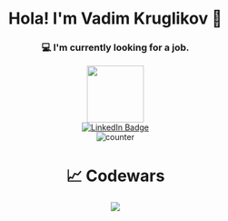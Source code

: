<div align="center">
  <h1>
    Hola! I'm Vadim Kruglikov 👋
  </h1> 


### 💻 I'm currently looking for a job.
</div>
<div id="header" align="center">
  <img src="https://media.giphy.com/media/ukMiDlCmdv2og/giphy.gif" width="100"/>
</div>
<div id="badges" align="center">
  <a href="https://www.linkedin.com/in/offered/">
    <img src="https://img.shields.io/badge/LinkedIn-blue?style=for-the-badge&logo=linkedin&logoColor=white" alt="LinkedIn Badge"/>
  </a>
</div>
<div align="center">
<img src="https://komarev.com/ghpvc/?username=vadimlol22&style=flat-square&color=blue" alt="counter"/>  
</div>
<div align="center">
 <h1>📈 Codewars</h1>
<img src='https://www.codewars.com/users/vadimlol22/badges/large'>
</div>
